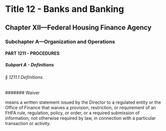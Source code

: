 
# Title 12 - Banks and Banking
## Chapter XII—Federal Housing Finance Agency
### Subchapter A—Organization and Operations
#### PART 1211 - PROCEDURES
##### Subpart A - Definitions
###### § 1211.1 Definitions.
####### Waiver

means a written statement issued by the Director to a regulated entity or the Office of Finance that waives a provision, restriction, or requirement of an FHFA rule, regulation, policy, or order, or a required submission of information, not otherwise required by law, in connection with a particular transaction or activity.
